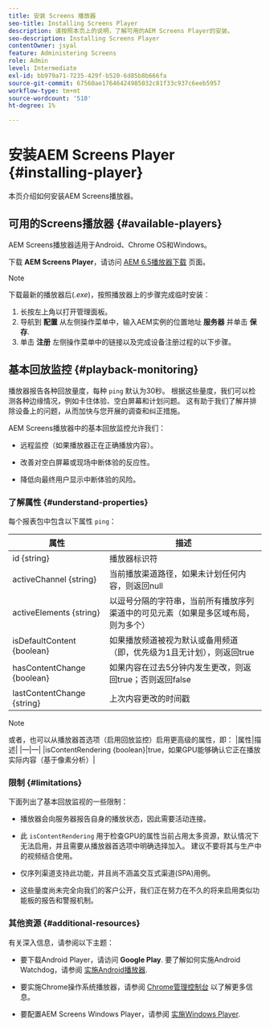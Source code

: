 ```yaml
---
title: 安装 Screens 播放器
seo-title: Installing Screens Player
description: 请按照本页上的说明，了解可用的AEM Screens Player的安装。
seo-description: Installing Screens Player
contentOwner: jsyal
feature: Administering Screens
role: Admin
level: Intermediate
exl-id: bb979a71-7235-429f-b520-6d85b8b666fa
source-git-commit: 67560ae17646424985032c81f33c937c6eeb5957
workflow-type: tm+mt
source-wordcount: '510'
ht-degree: 1%

---
```


# 安装AEM Screens Player {#installing-player}

本页介绍如何安装AEM Screens播放器。

## 可用的Screens播放器 {#available-players}

AEM Screens播放器适用于Android、Chrome OS和Windows。

下载 **AEM Screens Player**，请访问 [AEM 6.5播放器下载](https://download.macromedia.com/screens/) 页面。

>[!NOTE]
>
>下载最新的播放器后(*.exe*)，按照播放器上的步骤完成临时安装：
>
>1. 长按左上角以打开管理面板。
>1. 导航到 **配置** 从左侧操作菜单中，输入AEM实例的位置地址 **服务器** 并单击 **保存**.
>1. 单击 **注册** 左侧操作菜单中的链接以及完成设备注册过程的以下步骤。

## 基本回放监控 {#playback-monitoring}

播放器报告各种回放量度，每种 `ping` 默认为30秒。 根据这些量度，我们可以检测各种边缘情况，例如卡住体验、空白屏幕和计划问题。 这有助于我们了解并排除设备上的问题，从而加快与您开展的调查和纠正措施。

AEM Screens播放器中的基本回放监控允许我们：

* 远程监控（如果播放器正在正确播放内容）。

* 改善对空白屏幕或现场中断体验的反应性。

* 降低向最终用户显示中断体验的风险。

### 了解属性 {#understand-properties}

每个报表包中包含以下属性 `ping`：

| 属性 | 描述 |
|---|---|
| id {string} | 播放器标识符 |
| activeChannel {string} | 当前播放渠道路径，如果未计划任何内容，则返回null |
| activeElements {string} | 以逗号分隔的字符串，当前所有播放序列渠道中的可见元素（如果是多区域布局，则为多个） |
| isDefaultContent {boolean} | 如果播放频道被视为默认或备用频道（即，优先级为1且无计划），则返回true |
| hasContentChange {boolean} | 如果内容在过去5分钟内发生更改，则返回true；否则返回false |
| lastContentChange {string} | 上次内容更改的时间戳 |

>[!NOTE]
>或者，也可以从播放器首选项（启用回放监控）启用更高级的属性，即：
>|属性|描述|
>|—|—|
>|isContentRendering {boolean}|true，如果GPU能够确认它正在播放实际内容（基于像素分析）|

### 限制 {#limitations}

下面列出了基本回放监视的一些限制：

* 播放器会向服务器报告自身的播放状态，因此需要活动连接。

* 此 `isContentRendering` 用于检查GPU的属性当前占用太多资源，默认情况下无法启用，并且需要从播放器首选项中明确选择加入。 建议不要将其与生产中的视频结合使用。

* 仅序列渠道支持此功能，并且尚不涵盖交互式渠道(SPA)用例。

* 这些量度尚未完全向我们的客户公开，我们正在努力在不久的将来启用类似功能板的报告和警报机制。

### 其他资源 {#additional-resources}

有关深入信息，请参阅以下主题：

* 要下载Android Player，请访问 **Google Play**. 要了解如何实施Android Watchdog，请参阅 [实施Android播放器](implementing-android-player.md).

* 要实施Chrome操作系统播放器，请参阅 [Chrome管理控制台](implementing-chrome-os-player.md) 以了解更多信息。

* 要配置AEM Screens Windows Player，请参阅 [实施Windows Player](implementing-windows-player.md).
